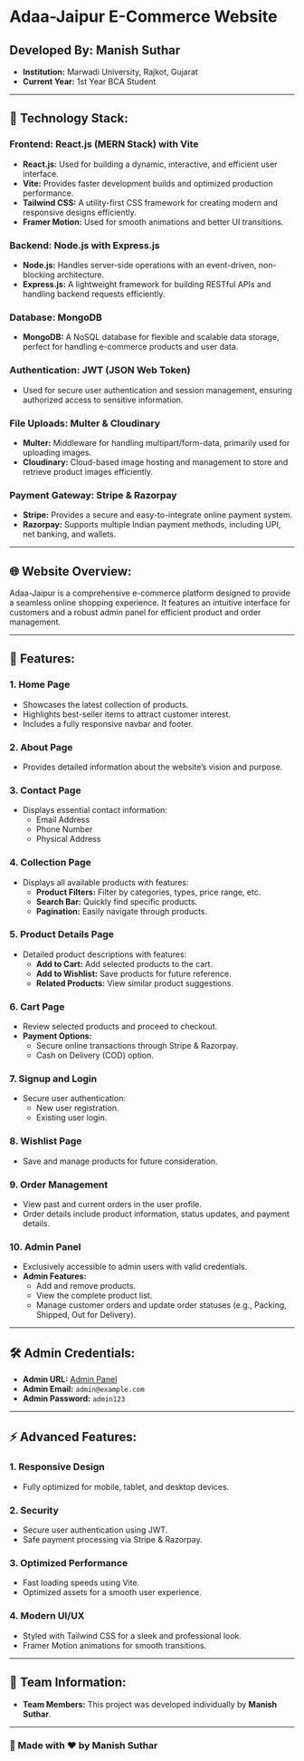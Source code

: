 # Adaa-Jaipur E-Commerce Website

## Developed By: **Manish Suthar**

- **Institution:** Marwadi University, Rajkot, Gujarat
- **Current Year:** 1st Year BCA Student

---

## 🚀 Technology Stack:

### **Frontend:** React.js (MERN Stack) with Vite

- **React.js:** Used for building a dynamic, interactive, and efficient user interface.
- **Vite:** Provides faster development builds and optimized production performance.
- **Tailwind CSS:** A utility-first CSS framework for creating modern and responsive designs efficiently.
- **Framer Motion:** Used for smooth animations and better UI transitions.

### **Backend:** Node.js with Express.js

- **Node.js:** Handles server-side operations with an event-driven, non-blocking architecture.
- **Express.js:** A lightweight framework for building RESTful APIs and handling backend requests efficiently.

### **Database:** MongoDB

- **MongoDB:** A NoSQL database for flexible and scalable data storage, perfect for handling e-commerce products and user data.

### **Authentication:** JWT (JSON Web Token)

- Used for secure user authentication and session management, ensuring authorized access to sensitive information.

### **File Uploads:** Multer & Cloudinary

- **Multer:** Middleware for handling multipart/form-data, primarily used for uploading images.
- **Cloudinary:** Cloud-based image hosting and management to store and retrieve product images efficiently.

### **Payment Gateway:** Stripe & Razorpay

- **Stripe:** Provides a secure and easy-to-integrate online payment system.
- **Razorpay:** Supports multiple Indian payment methods, including UPI, net banking, and wallets.

---

## 🌐 Website Overview:

Adaa-Jaipur is a comprehensive e-commerce platform designed to provide a seamless online shopping experience. It features an intuitive interface for customers and a robust admin panel for efficient product and order management.

---

## 🎯 Features:

### 1. **Home Page**

- Showcases the latest collection of products.
- Highlights best-seller items to attract customer interest.
- Includes a fully responsive navbar and footer.

### 2. **About Page**

- Provides detailed information about the website’s vision and purpose.

### 3. **Contact Page**

- Displays essential contact information:
  - Email Address
  - Phone Number
  - Physical Address

### 4. **Collection Page**

- Displays all available products with features:
  - **Product Filters:** Filter by categories, types, price range, etc.
  - **Search Bar:** Quickly find specific products.
  - **Pagination:** Easily navigate through products.

### 5. **Product Details Page**

- Detailed product descriptions with features:
  - **Add to Cart:** Add selected products to the cart.
  - **Add to Wishlist:** Save products for future reference.
  - **Related Products:** View similar product suggestions.

### 6. **Cart Page**

- Review selected products and proceed to checkout.
- **Payment Options:**
  - Secure online transactions through Stripe & Razorpay.
  - Cash on Delivery (COD) option.

### 7. **Signup and Login**

- Secure user authentication:
  - New user registration.
  - Existing user login.

### 8. **Wishlist Page**

- Save and manage products for future consideration.

### 9. **Order Management**

- View past and current orders in the user profile.
- Order details include product information, status updates, and payment details.

### 10. **Admin Panel**

- Exclusively accessible to admin users with valid credentials.
- **Admin Features:**
  - Add and remove products.
  - View the complete product list.
  - Manage customer orders and update order statuses (e.g., Packing, Shipped, Out for Delivery).

---

## 🛠️ Admin Credentials:

- **Admin URL:** [Admin Panel](https://adaa-jaipur-admin.vercel.app)
- **Admin Email:** `admin@example.com`
- **Admin Password:** `admin123`

---

## ⚡ Advanced Features:

### 1. **Responsive Design**

- Fully optimized for mobile, tablet, and desktop devices.

### 2. **Security**

- Secure user authentication using JWT.
- Safe payment processing via Stripe & Razorpay.

### 3. **Optimized Performance**

- Fast loading speeds using Vite.
- Optimized assets for a smooth user experience.

### 4. **Modern UI/UX**

- Styled with Tailwind CSS for a sleek and professional look.
- Framer Motion animations for smooth transitions.

---

## 👥 Team Information:

- **Team Members:** This project was developed individually by **Manish Suthar**.

---

### 🚀 Made with ❤️ by **Manish Suthar**
